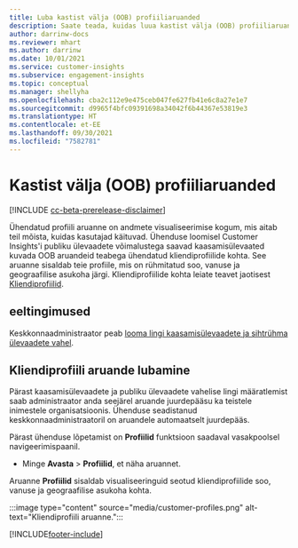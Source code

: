 ```yaml
---
title: Luba kastist välja (OOB) profiiliaruanded
description: Saate teada, kuidas luua kastist välja (OOB) profiiliaruandeid, mis on rühmitatud soo, vanuse ja riigi või piirkonna järgi.
author: darrinw-docs
ms.reviewer: mhart
ms.author: darrinw
ms.date: 10/01/2021
ms.service: customer-insights
ms.subservice: engagement-insights
ms.topic: conceptual
ms.manager: shellyha
ms.openlocfilehash: cba2c112e9e475ceb047fe627fb41e6c8a27e1e7
ms.sourcegitcommit: d9965f4bfc09391698a34042f6b44367e53819e3
ms.translationtype: HT
ms.contentlocale: et-EE
ms.lasthandoff: 09/30/2021
ms.locfileid: "7582781"
---
```

# <a name="out-of-box-oob-unified-profile-reports"></a>Kastist välja (OOB) profiiliaruanded

[!INCLUDE [cc-beta-prerelease-disclaimer](includes/cc-beta-prerelease-disclaimer.md)]

Ühendatud profiili aruanne on andmete visualiseerimise kogum, mis aitab teil mõista, kuidas kasutajad käituvad. Ühenduse loomisel Customer Insights'i publiku ülevaadete võimalustega saavad kaasamisülevaated kuvada OOB aruandeid teabega ühendatud kliendiprofiilide kohta. See aruanne sisaldab teie profiile, mis on rühmitatud soo, vanuse ja geograafilise asukoha järgi. Kliendiprofiilide kohta leiate teavet jaotisest [Kliendiprofiilid](../audience-insights/customer-profiles.md).

## <a name="prerequisites"></a>eeltingimused

Keskkonnaadministraator peab [looma lingi kaasamisülevaadete ja sihtrühma ülevaadete vahel](integrate-audience-insights-engagement-insights.md).

## <a name="enable-the-customer-profile-report"></a>Kliendiprofiili aruande lubamine

Pärast kaasamisülevaadete ja publiku ülevaadete vahelise lingi määratlemist saab administraator anda seejärel aruande juurdepääsu ka teistele inimestele organisatsioonis. Ühenduse seadistanud keskkonnaadministraatoril on aruandele automaatselt juurdepääs. 

Pärast ühenduse lõpetamist on **Profiilid** funktsioon saadaval vasakpoolsel navigeerimispaanil. 

- Minge **Avasta** > **Profiilid**, et näha aruannet.

Aruanne **Profiilid** sisaldab visualiseeringuid seotud kliendiprofiilide soo, vanuse ja geograafilise asukoha kohta.

:::image type="content" source="media/customer-profiles.png" alt-text="Kliendiprofiili aruanne.":::

[!INCLUDE[footer-include](../includes/footer-banner.md)]
